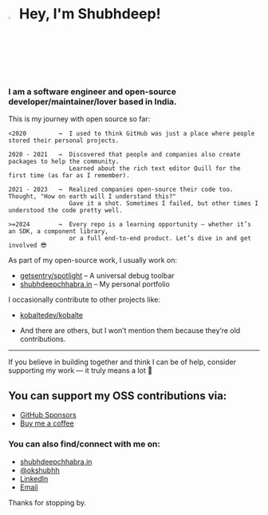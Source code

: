 # <img src="https://raw.githubusercontent.com/aemmadi/aemmadi/master/wave.gif" width="3%"> Hey, I'm Shubhdeep!

### __I am a software engineer and open-source developer/maintainer/lover based in India.__

This is my journey with open source so far:

```
<2020         →  I used to think GitHub was just a place where people stored their personal projects.

2020 - 2021   →  Discovered that people and companies also create packages to help the community.
                 Learned about the rich text editor Quill for the first time (as far as I remember).

2021 - 2023   →  Realized companies open-source their code too. Thought, "How on earth will I understand this?"
                 Gave it a shot. Sometimes I failed, but other times I understood the code pretty well.

>=2024        →  Every repo is a learning opportunity – whether it’s an SDK, a component library,
                 or a full end-to-end product. Let’s dive in and get involved 😎
```


As part of my open-source work, I usually work on:

- [getsentry/spotlight](https://github.com/getsentry/spotlight) – A universal debug toolbar
- [shubhdeepchhabra.in](https://github.com/Shubhdeep12/shubhdeepchhabra.in) – My personal portfolio

I occasionally contribute to other projects like:

- [kobaltedev/kobalte](https://github.com/kobaltedev/kobalte)
<!-- - [antiwork/helper](https://github.com/antiwork/helper) Recently worked on a simple confetti feature. -->
- And there are others, but I won’t mention them because they’re old contributions.


---

If you believe in building together and think I can be of help, consider supporting my work — it truly means a lot 🤝

## You can support my OSS contributions via:

- [GitHub Sponsors](https://github.com/sponsors/Shubhdeep12)
- [Buy me a coffee](https://www.buymeacoffee.com/shubhdeep)



### You can also find/connect with me on:

- [shubhdeepchhabra.in](https://shubhdeepchhabra.in)
- [@okshubhh](https://twitter.com/okshubhh)
- [LinkedIn](https://www.linkedin.com/in/shubhdeepchhabra)
- [Email](mailto:chhabrashubhdeep@gmail.com)

Thanks for stopping by.

